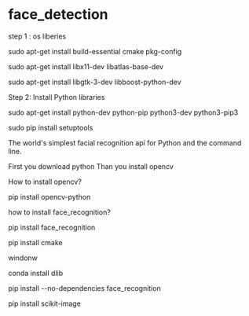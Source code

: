 # face_detection

step 1 : os liberies

sudo apt-get install build-essential cmake pkg-config

sudo apt-get install libx11-dev libatlas-base-dev

sudo apt-get install libgtk-3-dev libboost-python-dev


Step 2: Install Python libraries

sudo apt-get install python-dev python-pip python3-dev python3-pip3

sudo pip install setuptools


The world's simplest facial recognition api for Python and the command line.

First you download python Than you install opencv

How to install opencv?

pip install opencv-python

how to install face_recognition?

pip install face_recognition

pip install cmake

windonw 

conda install dlib

pip install --no-dependencies face_recognition

pip install scikit-image

